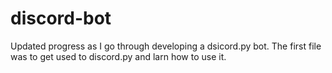 # discord-bot
Updated progress as I go through developing a dsicord.py bot.
The first file was to get used to discord.py and larn how to use it.
